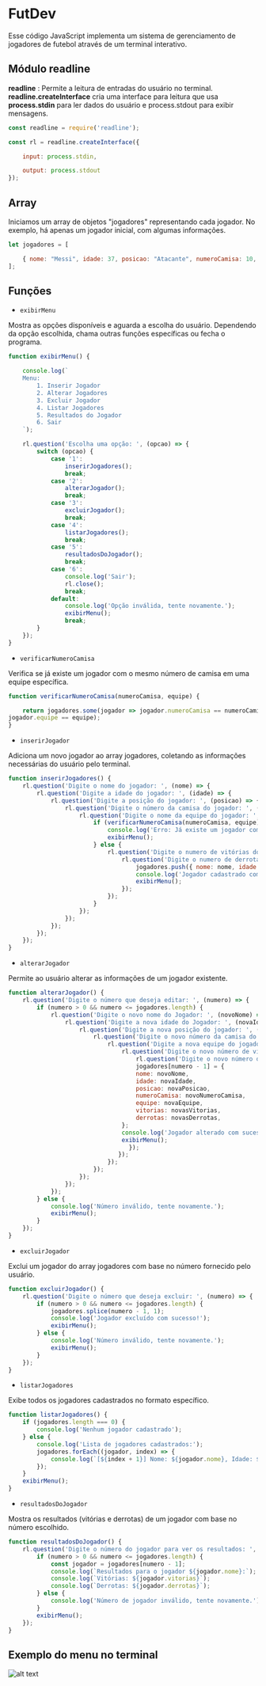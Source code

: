 # FutDev
Esse código JavaScript implementa um sistema de gerenciamento de jogadores de futebol através de um terminal interativo.

## Módulo readline
**readline** : Permite a leitura de entradas do usuário no terminal.
**readline.createInterface** cria uma interface para leitura que usa **process.stdin** para ler dados do usuário e process.stdout para exibir mensagens.

```javascript
const readline = require('readline');

const rl = readline.createInterface({

    input: process.stdin,

    output: process.stdout
});
```
## Array 
Iniciamos um array de objetos "jogadores" representando cada jogador. No exemplo, há apenas um jogador inicial, com algumas informações.

```javascript
let jogadores = [

    { nome: "Messi", idade: 37, posicao: "Atacante", numeroCamisa: 10, equipe: "Inter Miami", vitorias: 700, derrotas: 300 },
];
```

## Funções
- `exibirMenu`

Mostra as opções disponíveis e aguarda a escolha do usuário. Dependendo da opção escolhida, chama outras funções específicas ou fecha o programa.

```javascript
function exibirMenu() {

    console.log(`
    Menu:
        1. Inserir Jogador
        2. Alterar Jogadores
        3. Excluir Jogador  
        4. Listar Jogadores
        5. Resultados do Jogador
        6. Sair
    `);

    rl.question('Escolha uma opção: ', (opcao) => {
        switch (opcao) {
            case '1':
                inserirJogadores();
                break;
            case '2':
                alterarJogador();
                break;
            case '3':
                excluirJogador();
                break;
            case '4':
                listarJogadores();
                break;
            case '5':
                resultadosDoJogador();
                break;
            case '6':
                console.log('Sair');
                rl.close();
                break;
            default:
                console.log('Opção inválida, tente novamente.');
                exibirMenu();
                break;
        }
    });
}    
```

- `verificarNumeroCamisa`

Verifica se já existe um jogador com o mesmo número de camisa em uma equipe específica.

```javascript
function verificarNumeroCamisa(numeroCamisa, equipe) {

    return jogadores.some(jogador => jogador.numeroCamisa == numeroCamisa &&
jogador.equipe == equipe);
}
```
- `inserirJogador`

Adiciona um novo jogador ao array jogadores, coletando as informações necessárias do usuário pelo terminal.

```javascript
function inserirJogadores() {
    rl.question('Digite o nome do jogador: ', (nome) => {
        rl.question('Digite a idade do jogador: ', (idade) => {
            rl.question('Digite a posição do jogador: ', (posicao) => {
                rl.question('Digite o número da camisa do jogador: ', (numeroCamisa) => {
                    rl.question('Digite o nome da equipe do jogador: ', (equipe) => {                      
                        if (verificarNumeroCamisa(numeroCamisa, equipe)) {
                            console.log('Erro: Já existe um jogador com o mesmo número de camisa nesta equipe.');
                            exibirMenu();
                        } else {
                            rl.question('Digite o numero de vitórias do jogador: ', (vitorias) => {
                                rl.question('Digite o numero de derrotas do jogador: ', (derrotas) => {
                                    jogadores.push({ nome: nome, idade: idade, posicao: posicao, numeroCamisa:numeroCamisa, equipe: equipe, vitorias: vitorias, derrotas: derrotas });
                                    console.log('Jogador cadastrado com sucesso!');
                                    exibirMenu();
                                });
                            });
                        }
                    });
                });
            });
        });
    });
}
```
- `alterarJogador`

Permite ao usuário alterar as informações de um jogador existente.

```javascript
function alterarJogador() {
    rl.question('Digite o número que deseja editar: ', (numero) => {
        if (numero > 0 && numero <= jogadores.length) {
            rl.question('Digite o novo nome do Jogador: ', (novoNome) => {
                rl.question('Digite a nova idade do Jogador: ', (novaIdade) => {
                    rl.question('Digite a nova posição do jogador: ', (novaPosicao) => {
                        rl.question('Digite o novo número da camisa do jogador: ', (novoNumeroCamisa) => {
                            rl.question('Digite a nova equipe do jogador: ', (novaEquipe) => {
                                rl.question('Digite o novo número de vitórias: ', (novasVitorias) => {
                                    rl.question('Digite o novo número de derrotas ', (novasDerrotas) => {
                                    jogadores[numero - 1] = {
                                    nome: novoNome,
                                    idade: novaIdade,
                                    posicao: novaPosicao,
                                    numeroCamisa: novoNumeroCamisa,
                                    equipe: novaEquipe,
                                    vitorias: novasVitorias,
                                    derrotas: novasDerrotas,
                                };
                                console.log('Jogador alterado com sucesso!');
                                exibirMenu();
                                  });
                               });
                            });
                        });
                    });
                });
            });
        } else {
            console.log('Número inválido, tente novamente.');
            exibirMenu();
        }
    });
}
```
- `excluirJogador`

Exclui um jogador do array jogadores com base no número fornecido pelo usuário.

```javascript
function excluirJogador() {
    rl.question('Digite o número que deseja excluir: ', (numero) => {
        if (numero > 0 && numero <= jogadores.length) {
            jogadores.splice(numero - 1, 1);
            console.log('Jogador excluído com sucesso!');
            exibirMenu();
        } else {
            console.log('Número inválido, tente novamente.');
            exibirMenu();
        }
    });
}
```
- `listarJogadores`

Exibe todos os jogadores cadastrados no formato específico.

```javascript
function listarJogadores() {
    if (jogadores.length === 0) {
        console.log('Nenhum jogador cadastrado');
    } else {
        console.log('Lista de jogadores cadastrados:');
        jogadores.forEach((jogador, index) => {
            console.log(`[${index + 1}] Nome: ${jogador.nome}, Idade: ${jogador.idade}, Posição: ${jogador.posicao}, Número: ${jogador.numeroCamisa}, Equipe: ${jogador.equipe}, Vitórias: ${jogador.vitorias}, Derrotas: ${jogador.derrotas}`);
        });
    }
    exibirMenu();
}
```
- `resultadosDoJogador`

Mostra os resultados (vitórias e derrotas) de um jogador com base no número escolhido.

```javascript
function resultadosDoJogador() {
    rl.question('Digite o número do jogador para ver os resultados: ', (numero) => {
        if (numero > 0 && numero <= jogadores.length) {
            const jogador = jogadores[numero - 1];
            console.log(`Resultados para o jogador ${jogador.nome}:`);
            console.log(`Vitórias: ${jogador.vitorias}`);
            console.log(`Derrotas: ${jogador.derrotas}`);
        } else {
            console.log('Número de jogador inválido, tente novamente.');
        }
        exibirMenu();
    });
}
```



## Exemplo do menu no terminal


![alt text](image.png)